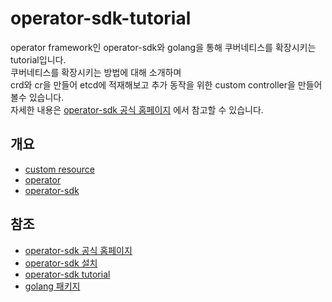 # operator-sdk-tutorial

operator framework인 operator-sdk와 golang을 통해 쿠버네티스를 확장시키는 tutorial입니다.  
쿠버네티스를 확장시키는 방법에 대해 소개하며  
crd와 cr을 만들어 etcd에 적재해보고 추가 동작을 위한 custom controller을 만들어 볼수 있습니다.  
자세한 내용은 [operator-sdk 공식 홈페이지](https://sdk.operatorframework.io/) 에서 참고할 수 있습니다.

## 개요
- [custom resource](custom_resource.md)
- [operator](operator.md)
- [operator-sdk](operator-sdk.md)


## 참조
- [operator-sdk 공식 홈페이지](https://sdk.operatorframework.io/)
- [operator-sdk 설치](https://sdk.operatorframework.io/docs/building-operators/golang/installation/)
- [operator-sdk tutorial](https://sdk.operatorframework.io/docs/building-operators/golang/tutorial/)
- [golang 패키지](https://pkg.go.dev/)

